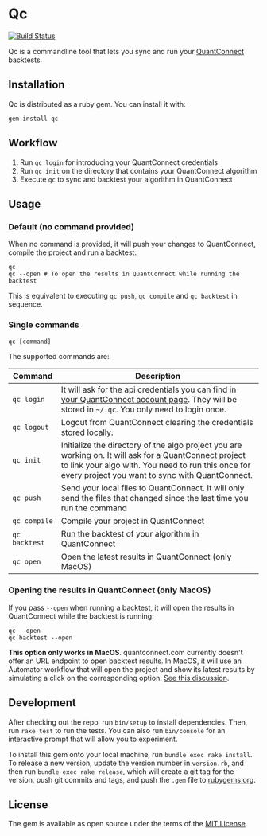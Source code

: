 # Qc

[![Build Status](https://travis-ci.org/jorgemanrubia/qc.svg?branch=master)](https://travis-ci.org/jorgemanrubia/qc)

Qc is a commandline tool that lets you sync and run your [QuantConnect](https://www.quantconnect.com) backtests.

## Installation

Qc is distributed as a ruby gem. You can install it with:

```
gem install qc
```

## Workflow

1. Run `qc login` for introducing your QuantConnect credentials
2. Run `qc init` on the directory that contains your QuantConnect algorithm
3. Execute `qc` to sync and backtest your algorithm in QuantConnect

## Usage

### Default (no command provided)

When no command is provided, it will push your changes to QuantConnect, compile the project and run a backtest.

```shell
qc
qc --open # To open the results in QuantConnect while running the backtest
```

This is equivalent to executing `qc push`, `qc compile` and `qc backtest` in sequence.

### Single commands 

```shell
qc [command]
```

The supported commands are:

| Command| Description|
| -- | -- |
| `qc login`| It will ask for the api credentials you can find in [your QuantConnect account page](https://www.quantconnect.com/account). They will be stored in `~/.qc`. You only need to login once. |  
| `qc logout`| Logout from QuantConnect clearing the credentials stored locally.  |
| `qc init`| Initialize the directory of the algo project you are working on. It will ask for a QuantConnect project to link your algo with. You need to run this once for every project you want to sync with QuantConnect. |
| `qc push` | Send your local files to QuantConnect. It will only send the files that changed since the last time you run the command |
| `qc compile` | Compile your project in QuantConnect |
| `qc backtest` | Run the backtest of your algorithm in QuantConnect |
| `qc open` | Open the latest results in QuantConnect (only MacOS)|

### Opening the results in QuantConnect (only MacOS)

If you pass `--open` when running a backtest, it will open the results in QuantConnect while the backtest is running:

```shell
qc --open
qc backtest --open
```

**This option only works in MacOS**. quantconnect.com currently doesn't offer an URL endpoint to open backtest results. In MacOS, it will use an Automator workflow that will open the project and show its latest results by simulating a click on the corresponding option. [See this discussion](https://groups.google.com/forum/?utm_medium=email&utm_source=footer#!msg/lean-engine/7AiEl3RVv38/PGnFQzBXAQAJ). 

## Development

After checking out the repo, run `bin/setup` to install dependencies. Then, run `rake test` to run the tests. You can also run `bin/console` for an interactive prompt that will allow you to experiment.

To install this gem onto your local machine, run `bundle exec rake install`. To release a new version, update the version number in `version.rb`, and then run `bundle exec rake release`, which will create a git tag for the version, push git commits and tags, and push the `.gem` file to [rubygems.org](https://rubygems.org).

## License

The gem is available as open source under the terms of the [MIT License](http://opensource.org/licenses/MIT).
